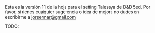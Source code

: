 Esta es la versión 1.1 de la hoja para el setting Talessya de D&D 5ed. Por favor, si tienes cualquier sugerencia o idea de mejora no dudes en escribirme a jorsermar@gmail.com

TODO:

